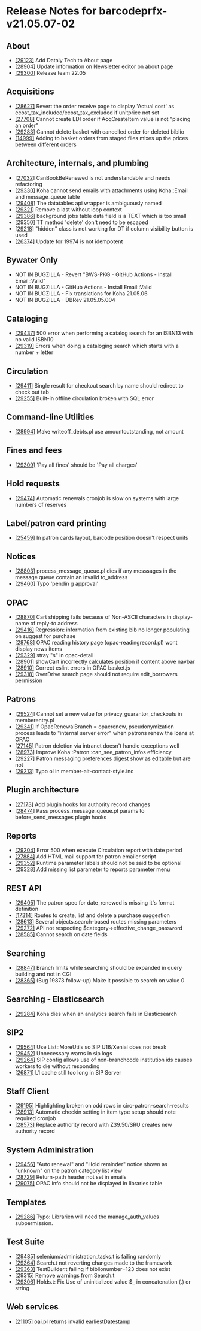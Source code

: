 
# Release Notes for barcodeprfx-v21.05.07-02

## About

- [[29123]](http://bugs.koha-community.org/bugzilla3/show_bug.cgi?id=29123) Add Dataly Tech to About page
- [[28904]](http://bugs.koha-community.org/bugzilla3/show_bug.cgi?id=28904) Update information on Newsletter editor on about page
- [[29300]](http://bugs.koha-community.org/bugzilla3/show_bug.cgi?id=29300) Release team 22.05

## Acquisitions

- [[28627]](http://bugs.koha-community.org/bugzilla3/show_bug.cgi?id=28627) Revert the order receive page to display 'Actual cost' as ecost_tax_included/ecost_tax_excluded if unitprice not set
- [[27708]](http://bugs.koha-community.org/bugzilla3/show_bug.cgi?id=27708) Cannot create EDI order if AcqCreateItem value is not "placing an order"
- [[29283]](http://bugs.koha-community.org/bugzilla3/show_bug.cgi?id=29283) Cannot delete basket with cancelled order for deleted biblio
- [[14999]](http://bugs.koha-community.org/bugzilla3/show_bug.cgi?id=14999) Adding to basket orders from staged files mixes up the prices between different orders

## Architecture, internals, and plumbing

- [[27032]](http://bugs.koha-community.org/bugzilla3/show_bug.cgi?id=27032) CanBookBeRenewed is not understandable and needs refactoring
- [[29330]](http://bugs.koha-community.org/bugzilla3/show_bug.cgi?id=29330) Koha cannot send emails with attachments using Koha::Email and message_queue table
- [[29408]](http://bugs.koha-community.org/bugzilla3/show_bug.cgi?id=29408) The datatables api wrapper is ambiguously named
- [[29321]](http://bugs.koha-community.org/bugzilla3/show_bug.cgi?id=29321) Remove a last without loop context
- [[29386]](http://bugs.koha-community.org/bugzilla3/show_bug.cgi?id=29386) background jobs table data field is a TEXT which is too small
- [[29350]](http://bugs.koha-community.org/bugzilla3/show_bug.cgi?id=29350) TT method 'delete' don't need to be escaped
- [[29218]](http://bugs.koha-community.org/bugzilla3/show_bug.cgi?id=29218) "hidden" class is not working for DT if column visibility button is used
- [[26374]](http://bugs.koha-community.org/bugzilla3/show_bug.cgi?id=26374) Update for 19974 is not idempotent

## Bywater Only

- NOT IN BUGZILLA - Revert "BWS-PKG - GitHub Actions - Install Email::Valid"
- NOT IN BUGZILLA - GitHub Actions - Install Email::Valid
- NOT IN BUGZILLA - Fix translations for Koha 21.05.06
- NOT IN BUGZILLA - DBRev 21.05.05.004

## Cataloging

- [[29437]](http://bugs.koha-community.org/bugzilla3/show_bug.cgi?id=29437) 500 error when performing a catalog search for an ISBN13 with no valid ISBN10
- [[29319]](http://bugs.koha-community.org/bugzilla3/show_bug.cgi?id=29319) Errors when doing a cataloging search which starts with a number + letter

## Circulation

- [[29411]](http://bugs.koha-community.org/bugzilla3/show_bug.cgi?id=29411) Single result for checkout search by name should redirect to check out tab
- [[29255]](http://bugs.koha-community.org/bugzilla3/show_bug.cgi?id=29255) Built-in offline circulation broken with SQL error

## Command-line Utilities

- [[28994]](http://bugs.koha-community.org/bugzilla3/show_bug.cgi?id=28994) Make writeoff_debts.pl use amountoutstanding, not amount

## Fines and fees

- [[29309]](http://bugs.koha-community.org/bugzilla3/show_bug.cgi?id=29309) 'Pay all fines' should be 'Pay all charges'

## Hold requests

- [[29474]](http://bugs.koha-community.org/bugzilla3/show_bug.cgi?id=29474) Automatic renewals cronjob is slow on systems with large numbers of reserves

## Label/patron card printing

- [[25459]](http://bugs.koha-community.org/bugzilla3/show_bug.cgi?id=25459) In patron cards layout, barcode position doesn't respect units

## Notices

- [[28803]](http://bugs.koha-community.org/bugzilla3/show_bug.cgi?id=28803) process_message_queue.pl dies if any messsages in the message queue contain an invalid to_address
- [[29460]](http://bugs.koha-community.org/bugzilla3/show_bug.cgi?id=29460) Typo 'pendin    g approval'

## OPAC

- [[28870]](http://bugs.koha-community.org/bugzilla3/show_bug.cgi?id=28870) Cart shipping fails because of Non-ASCII characters in display-name of reply-to address
- [[29416]](http://bugs.koha-community.org/bugzilla3/show_bug.cgi?id=29416) Regression: information from existing bib no longer populating on suggest for purchase
- [[28768]](http://bugs.koha-community.org/bugzilla3/show_bug.cgi?id=28768) OPAC reading history page (opac-readingrecord.pl) wont display news items
- [[29329]](http://bugs.koha-community.org/bugzilla3/show_bug.cgi?id=29329) stray "s" in opac-detail
- [[28901]](http://bugs.koha-community.org/bugzilla3/show_bug.cgi?id=28901) showCart incorrectly calculates position if content above navbar
- [[28910]](http://bugs.koha-community.org/bugzilla3/show_bug.cgi?id=28910) Correct eslint errors in OPAC basket.js
- [[29318]](http://bugs.koha-community.org/bugzilla3/show_bug.cgi?id=29318) OverDrive search page should not require edit_borrowers permission

## Patrons

- [[29524]](http://bugs.koha-community.org/bugzilla3/show_bug.cgi?id=29524) Cannot set a new value for privacy_guarantor_checkouts in memberentry.pl
- [[29341]](http://bugs.koha-community.org/bugzilla3/show_bug.cgi?id=29341) If OpacRenewalBranch = opacrenew, pseudonymization process leads to "internal server error" when patrons renew the loans at OPAC
- [[27145]](http://bugs.koha-community.org/bugzilla3/show_bug.cgi?id=27145) Patron deletion via intranet doesn't handle exceptions well
- [[28973]](http://bugs.koha-community.org/bugzilla3/show_bug.cgi?id=28973) Improve Koha::Patron::can_see_patron_infos efficiency
- [[29227]](http://bugs.koha-community.org/bugzilla3/show_bug.cgi?id=29227) Patron messaging preferences digest show as editable but are not
- [[29213]](http://bugs.koha-community.org/bugzilla3/show_bug.cgi?id=29213) Typo ol in member-alt-contact-style.inc

## Plugin architecture

- [[27173]](http://bugs.koha-community.org/bugzilla3/show_bug.cgi?id=27173) Add plugin hooks for authority record changes
- [[28474]](http://bugs.koha-community.org/bugzilla3/show_bug.cgi?id=28474) Pass process_message_queue.pl params to before_send_messages plugin hooks

## Reports

- [[29204]](http://bugs.koha-community.org/bugzilla3/show_bug.cgi?id=29204) Error 500 when execute Circulation report with date period
- [[27884]](http://bugs.koha-community.org/bugzilla3/show_bug.cgi?id=27884) Add HTML mail support for patron emailer script
- [[29352]](http://bugs.koha-community.org/bugzilla3/show_bug.cgi?id=29352) Runtime parameter labels should not be said to be optional
- [[29328]](http://bugs.koha-community.org/bugzilla3/show_bug.cgi?id=29328) Add missing list parameter to reports parameter menu

## REST API

- [[29405]](http://bugs.koha-community.org/bugzilla3/show_bug.cgi?id=29405) The patron spec for date_renewed is missing it's format definition
- [[17314]](http://bugs.koha-community.org/bugzilla3/show_bug.cgi?id=17314) Routes to create, list and delete a purchase suggestion
- [[28613]](http://bugs.koha-community.org/bugzilla3/show_bug.cgi?id=28613) Several objects.search-based routes missing parameters
- [[29272]](http://bugs.koha-community.org/bugzilla3/show_bug.cgi?id=29272) API not respecting $category->effective_change_password
- [[28585]](http://bugs.koha-community.org/bugzilla3/show_bug.cgi?id=28585) Cannot search on date fields

## Searching

- [[28847]](http://bugs.koha-community.org/bugzilla3/show_bug.cgi?id=28847) Branch limits while searching should be expanded in query building and not in CGI
- [[28365]](http://bugs.koha-community.org/bugzilla3/show_bug.cgi?id=28365) (Bug 19873 follow-up) Make it possible to search on value 0

## Searching - Elasticsearch

- [[29284]](http://bugs.koha-community.org/bugzilla3/show_bug.cgi?id=29284) Koha dies when an analytics search fails in Elasticsearch

## SIP2

- [[29564]](http://bugs.koha-community.org/bugzilla3/show_bug.cgi?id=29564) Use List::MoreUtils so SIP U16/Xenial does not break
- [[29452]](http://bugs.koha-community.org/bugzilla3/show_bug.cgi?id=29452) Unnecessary warns in sip logs
- [[29264]](http://bugs.koha-community.org/bugzilla3/show_bug.cgi?id=29264) SIP config allows use of non-branchcode institution ids causes workers to die without responding
- [[26871]](http://bugs.koha-community.org/bugzilla3/show_bug.cgi?id=26871) L1 cache still too long in SIP Server

## Staff Client

- [[29195]](http://bugs.koha-community.org/bugzilla3/show_bug.cgi?id=29195) Highlighting broken on odd rows in circ-patron-search-results
- [[28913]](http://bugs.koha-community.org/bugzilla3/show_bug.cgi?id=28913) Automatic checkin setting in item type setup should note required cronjob
- [[28573]](http://bugs.koha-community.org/bugzilla3/show_bug.cgi?id=28573) Replace authority record with Z39.50/SRU creates new authority record

## System Administration

- [[29456]](http://bugs.koha-community.org/bugzilla3/show_bug.cgi?id=29456) "Auto renewal" and "Hold reminder" notice shown as "unknown" on the patron category list view
- [[28729]](http://bugs.koha-community.org/bugzilla3/show_bug.cgi?id=28729) Return-path header not set in emails
- [[29075]](http://bugs.koha-community.org/bugzilla3/show_bug.cgi?id=29075) OPAC info should not be displayed in libraries table

## Templates

- [[29286]](http://bugs.koha-community.org/bugzilla3/show_bug.cgi?id=29286) Typo: Librarien will need the manage_auth_values subpermission.

## Test Suite

- [[29485]](http://bugs.koha-community.org/bugzilla3/show_bug.cgi?id=29485) selenium/administration_tasks.t is failing randomly
- [[29364]](http://bugs.koha-community.org/bugzilla3/show_bug.cgi?id=29364) Search.t not reverting changes made to the framework
- [[29363]](http://bugs.koha-community.org/bugzilla3/show_bug.cgi?id=29363) TestBuilder.t failing if biblionumber=123 does not exist
- [[29315]](http://bugs.koha-community.org/bugzilla3/show_bug.cgi?id=29315) Remove warnings from Search.t
- [[29306]](http://bugs.koha-community.org/bugzilla3/show_bug.cgi?id=29306) Holds.t: Fix Use of uninitialized value $_ in concatenation (.) or string

## Web services

- [[21105]](http://bugs.koha-community.org/bugzilla3/show_bug.cgi?id=21105) oai.pl returns invalid earliestDatestamp


